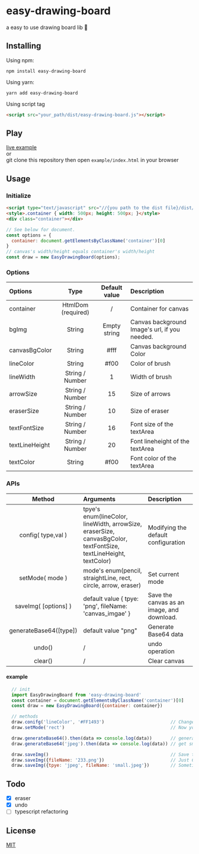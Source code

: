 # easy-drawing-board

a easy to use drawing board lib 🎨

## Installing
Using npm:
```
npm install easy-drawing-board
```
Using yarn:
```
yarn add easy-drawing-board
```
Using script tag
```html
<script src="your_path/dist/easy-drawing-board.js"></script>
```

## Play

[live example](https://codepen.io/kaierchou/project/editor/AEepEK#)  
or  
git clone this repository then open `example/index.html` in your browser

## Usage
### Initialize

```html
<script type="text/javascript" src="//{you path to the dist file}/dist/easy-drawing-board.js"></script>
<style>.container { width: 500px; height: 500px; }</style>
<div class="container"></div>
```

```javascript
// See below for document.
const options = {
  container: document.getElementsByClassName('container')[0]
}
// canvas's width/height equals container's width/height
const draw = new EasyDrawingBoard(options); 
```

### Options
| Options        |      Type          | Default value |     Description                               |
| :- | :-: | :-: | :- |
| container      | HtmlDom (required) |  /            | Container for canvas                          |
| bgImg          | String             |  Empty string | Canvas background Image's url, if you needed. |
| canvasBgColor  | String             |  #fff         | Canvas background Color                       |
| lineColor      | String             |  #f00         | Color of brush                                |
| lineWidth      | String / Number    |  1            | Width of brush                                |
| arrowSize      | String / Number    |  15           | Size of arrows                                |
| eraserSize     | String / Number    |  10           | Size of eraser                                |
| textFontSize   | String / Number    |  16           | Font size of the textArea                     |
| textLineHeight | String / Number    |  20           | Font lineheight of the textArea               |
| textColor      | String             |  #f00         | Font color of the textArea                    |

### APIs

| Method                | Arguments                                                | Description          |
| :-: | :- | :- |
| config( type,val )    | tpye's enum(lineColor, lineWidth, arrowSize, eraserSize, canvasBgColor, textFontSize, textLineHeight, textColor)     | Modifying the default configuration |
| setMode( mode )       | mode's enum(pencil, straightLine, rect, circle, arrow, eraser)   | Set current mode                              |
| saveImg( [options] )  | default value { tpye: 'png', fileName: 'canvas_imgae' }  | Save the canvas as an image, and download.    |
| generateBase64([type])| default value "png"                                      | Generate Base64 data                          |
| undo()                | /                                                        | undo operation                                |
| clear()               | /                                                        | Clear canvas                                  |

#### example

```JavaScript
  // init
  import EasyDrawingBoard from 'easy-drawing-board'
  const container = document.getElementsByClassName('container')[0]
  const draw = new EasyDrawingBoard({container: container})

  // methods
  draw.conifg('lineColor', '#FF1493')                         // Change the color of the brush.
  draw.setMode('rect')                                        // Now you can draw the rectangle.

  draw.generateBase64().then(data => console.log(data))       // generateBase64 method default is to export the PNG base64 data.                              
  draw.generateBase64('jpeg').then(data => console.log(data)) // get smaller data.                          

  draw.saveImg()                                              // Save the canvas as an PNG images, and the file name is canvas_imgae.png.
  draw.saveImg({fileName: '233.png'})                         // Just Change of file name.
  draw.saveImg({tpye: 'jpeg', fileName: 'small.jpeg'})        // Sometimes we just need smaller pictures.
```


## Todo

- [x] eraser
- [x] undo
- [ ] typescript refactoring

## License
[MIT](https://opensource.org/licenses/MIT)  
